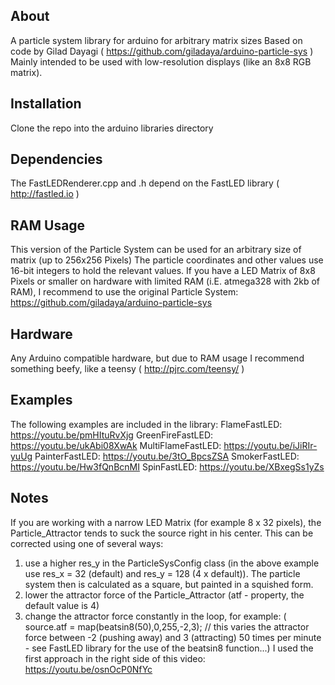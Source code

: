 About
-----
A particle system library for arduino for arbitrary matrix sizes
Based on code by Gilad Dayagi ( https://github.com/giladaya/arduino-particle-sys )
Mainly intended to be used with low-resolution displays (like an 8x8 RGB matrix).  

Installation
------------
Clone the repo into the arduino libraries directory

Dependencies
------------
The FastLEDRenderer.cpp and .h depend on the FastLED library ( http://fastled.io )

RAM Usage
---------
This version of the Particle System can be used for an arbitrary size of matrix (up to 256x256 Pixels)
The particle coordinates and other values use 16-bit integers to hold the relevant values.
If you have a LED Matrix of 8x8 Pixels or smaller on hardware with limited RAM (i.E. atmega328 with 2kb of RAM), I recommend to use the original Particle System: https://github.com/giladaya/arduino-particle-sys


Hardware
--------
Any Arduino compatible hardware, but due to RAM usage I recommend something beefy, like a teensy ( http://pjrc.com/teensy/ )

Examples
--------
The following examples are included in the library:
FlameFastLED: https://youtu.be/pmHItuRvXjg
GreenFireFastLED: https://youtu.be/ukAbi08XwAk
MultiFlameFastLED: https://youtu.be/iJiRIr-yuUg
PainterFastLED: https://youtu.be/3tO_BpcsZSA
SmokerFastLED: https://youtu.be/Hw3fQnBcnMI
SpinFastLED: https://youtu.be/XBxegSs1yZs

Notes
-----
If you are working with a narrow LED Matrix (for example 8 x 32 pixels), the Particle_Attractor tends to suck the source right in his center.
This can be corrected using one of several ways:
1. use a higher res_y in the ParticleSysConfig class (in the above example use res_x = 32 (default) and res_y = 128 (4 x default)). The particle system then is calculated as a square, but painted in a squished form.
2. lower the attractor force of the Particle_Attractor (atf - property, the default value is 4)
3. change the attractor force constantly in the loop, for example: ( source.atf = map(beatsin8(50),0,255,-2,3); // this varies the attractor force between -2 (pushing away) and 3 (attracting) 50 times per minute - see FastLED library for the use of the beatsin8 function...)
I used the first approach in the right side of this video: https://youtu.be/osnOcP0NfYc
